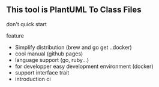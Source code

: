 ## This tool is PlantUML To Class Files

don't quick start
<!-- ``` -->
<!-- git clone ~ -->
<!-- go run main.go -l php -->
<!-- ``` -->

feature
- Simplify distribution (brew and go get ..docker)
- cool manual (github pages)
- language support (go, ruby...)
- for developper easy development environment (docker)
- support interface trait
- introduction ci

